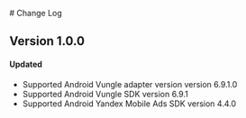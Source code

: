 \# Change Log

## Version 1.0.0

#### Updated
* Supported Android Vungle adapter version version 6.9.1.0
* Supported Android Vungle SDK version 6.9.1
* Supported Android Yandex Mobile Ads SDK version 4.4.0
